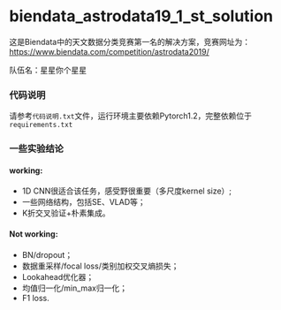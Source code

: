 # biendata_astrodata19_1_st_solution

这是Biendata中的天文数据分类竞赛第一名的解决方案，竞赛网址为：https://www.biendata.com/competition/astrodata2019/

队伍名：星星你个星星


### 代码说明

请参考`代码说明.txt`文件，运行环境主要依赖Pytorch1.2，完整依赖位于`requirements.txt`


### 一些实验结论

#### working:

- 1D CNN很适合该任务，感受野很重要（多尺度kernel size）;
- 一些网络结构，包括SE、VLAD等；
- K折交叉验证+朴素集成。

#### Not working:

- BN/dropout；
- 数据重采样/focal loss/类别加权交叉熵损失；
- Lookahead优化器；
- 均值归一化/min_max归一化；
- F1 loss.

